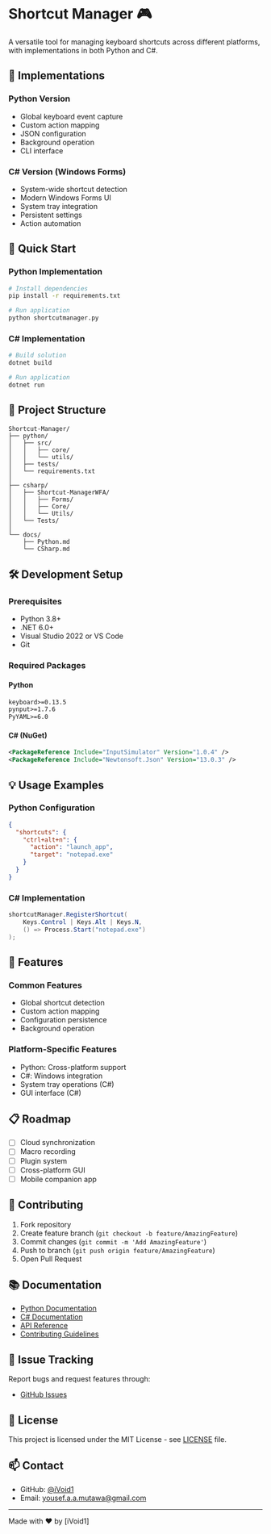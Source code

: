 # Shortcut Manager 🎮

A versatile tool for managing keyboard shortcuts across different platforms, with implementations in both Python and C#.

## 🌟 Implementations

### Python Version
- Global keyboard event capture
- Custom action mapping
- JSON configuration
- Background operation
- CLI interface

### C# Version (Windows Forms)
- System-wide shortcut detection
- Modern Windows Forms UI
- System tray integration
- Persistent settings
- Action automation

## 🚀 Quick Start

### Python Implementation
```bash
# Install dependencies
pip install -r requirements.txt

# Run application
python shortcutmanager.py
```

### C# Implementation
```powershell
# Build solution
dotnet build

# Run application
dotnet run
```

## 📁 Project Structure

```
Shortcut-Manager/
├── python/
│   ├── src/
│   │   ├── core/
│   │   └── utils/
│   ├── tests/
│   └── requirements.txt
│
├── csharp/
│   ├── Shortcut-ManagerWFA/
│   │   ├── Forms/
│   │   ├── Core/
│   │   └── Utils/
│   └── Tests/
│
└── docs/
    ├── Python.md
    └── CSharp.md
```

## 🛠️ Development Setup

### Prerequisites
- Python 3.8+
- .NET 6.0+
- Visual Studio 2022 or VS Code
- Git

### Required Packages

#### Python
```txt
keyboard>=0.13.5
pynput>=1.7.6
PyYAML>=6.0
```

#### C# (NuGet)
```xml
<PackageReference Include="InputSimulator" Version="1.0.4" />
<PackageReference Include="Newtonsoft.Json" Version="13.0.3" />
```

## 💡 Usage Examples

### Python Configuration
```json
{
  "shortcuts": {
    "ctrl+alt+n": {
      "action": "launch_app",
      "target": "notepad.exe"
    }
  }
}
```

### C# Implementation
```csharp
shortcutManager.RegisterShortcut(
    Keys.Control | Keys.Alt | Keys.N,
    () => Process.Start("notepad.exe")
);
```

## 🔄 Features

### Common Features
- Global shortcut detection
- Custom action mapping
- Configuration persistence
- Background operation

### Platform-Specific Features
- Python: Cross-platform support
- C#: Windows integration
- System tray operations (C#)
- GUI interface (C#)

## 📋 Roadmap

- [ ] Cloud synchronization
- [ ] Macro recording
- [ ] Plugin system
- [ ] Cross-platform GUI
- [ ] Mobile companion app

## 🤝 Contributing

1. Fork repository
2. Create feature branch (`git checkout -b feature/AmazingFeature`)
3. Commit changes (`git commit -m 'Add AmazingFeature'`)
4. Push to branch (`git push origin feature/AmazingFeature`)
5. Open Pull Request

## 📚 Documentation

- [Python Documentation](docs/Python.md)
- [C# Documentation](docs/CSharp.md)
- [API Reference](docs/API.md)
- [Contributing Guidelines](CONTRIBUTING.md)

## 🐛 Issue Tracking

Report bugs and request features through:
- [GitHub Issues](https://github.com/iVoid1/Shortcut-Manager/issues)

## 📄 License

This project is licensed under the MIT License - see [LICENSE](LICENSE) file.

## 📫 Contact

- GitHub: [@iVoid1](https://github.com/iVoid1)
- Email: yousef.a.a.mutawa@gmail.com

---

Made with ❤️ by [iVoid1]